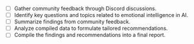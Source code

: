 - [ ] Gather community feedback through Discord discussions.
- [ ] Identify key questions and topics related to emotional intelligence in AI.
- [ ] Summarize findings from community feedback.
- [ ] Analyze compiled data to formulate tailored recommendations.
- [ ] Compile the findings and recommendations into a final report.